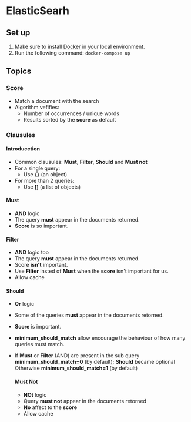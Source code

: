 # ElasticSearh
## Set up 
1. Make sure to install [Docker](https://www.docker.com/products/docker-desktop/) in your local environment.
2. Run the following command: ```docker-compose up```

## Topics
### Score
- Match a document with the search
- Algorithm vefifies:
	- Number of occurrences / unique words
	- Results sorted by the **score** as default

### Clausules
#### Introducction
- Common clausules: **Must**, **Filter**, **Should** and **Must not**
- For a single query:
	- Use **{}** (an object)
- For more than 2 queries:
	- Use **[]** (a list of objects)

#### Must
- **AND** logic
- The query **must** appear in the documents returned.
- **Score** is so important.

#### Filter
- **AND** logic too
- The query **must** appear in the documents returned.
- Score **isn't** important.
- Use **Filter** insted of **Must** when the **score** isn't important for us.
- Allow cache

#### Should
- **Or** logic
- Some of the queries **must** appear in the documents retorned.
- **Score** is important.
- **minimum_should_match** allow encourage the behaviour of how many queries must match.
- If **Must** or **Filter** (AND) are present in the sub query **minimum_should_match=0** (by default); **Should** became optional
	Otherwise **minimum_should_match=1** (by default)

	#### Must Not
	- **NOt** logic
	- Query **must not** appear in the documents retorned
	- **No** affect to the **score**
	- Allow cache